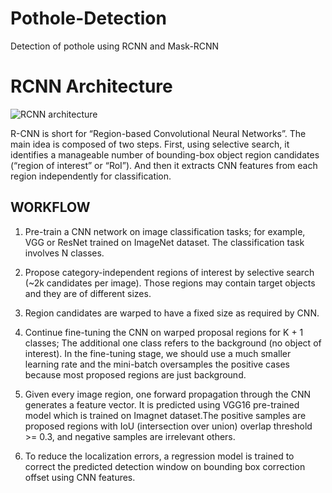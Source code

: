 # Pothole-Detection

Detection of pothole using RCNN and Mask-RCNN 

# RCNN Architecture

![RCNN architecture](https://miro.medium.com/max/1204/1*yWJB5OkMK4UJxLHoeWWWWg.png)

R-CNN is short for “Region-based Convolutional Neural Networks”. The main idea is composed of two steps. First, using selective search, it identifies a manageable number of bounding-box object region candidates (“region of interest” or “RoI”). And then it extracts CNN features from each region independently for classification.
## WORKFLOW

1) Pre-train a CNN network on image classification tasks; for example, VGG or ResNet trained on ImageNet dataset. The classification task involves N classes.

2) Propose category-independent regions of interest by selective search (~2k candidates per image). Those regions may contain target objects and they are of     different sizes.

3) Region candidates are warped to have a fixed size as required by CNN.

4) Continue fine-tuning the CNN on warped proposal regions for K + 1 classes; The additional one class refers to the background (no object of interest). In the fine-tuning stage, we should use a much smaller learning rate and the mini-batch oversamples the positive cases because most proposed regions are just background.

5) Given every image region, one forward propagation through the CNN generates a feature vector. It is predicted using VGG16 pre-trained model which is trained on Imagnet dataset.The positive samples are proposed regions with IoU (intersection over union) overlap threshold >= 0.3, and negative samples are irrelevant others.

6) To reduce the localization errors, a regression model is trained to correct the predicted detection window on bounding box correction offset using CNN features.
